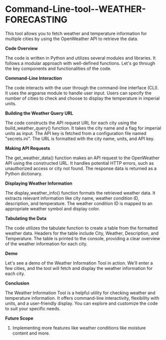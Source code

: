 # Command-Line-tool--WEATHER-FORECASTING

This tool allows you to fetch weather and temperature information for multiple cities by using the OpenWeather API to retrieve the data.

**Code Overview**

The code is written in Python and utilizes several modules and libraries.
It follows a modular approach with well-defined functions.
Let's go through the key components and functionalities of the code.

**Command-Line Interaction**

The code interacts with the user through the command-line interface (CLI).
It uses the argparse module to handle user input.
Users can specify the number of cities to check and choose to display the temperature in imperial units.

**Building the Weather Query URL**

The code constructs the API request URL for each city using the build_weather_query() function.
It takes the city name and a flag for imperial units as input.
The API key is fetched from a configuration file named "secrets.ini".
The URL is formatted with the city name, units, and API key.

**Making API Requests**

The get_weather_data() function makes an API request to the OpenWeather API using the constructed URL.
It handles potential HTTP errors, such as unauthorized access or city not found.
The response data is returned as a Python dictionary.

**Displaying Weather Information**

The display_weather_info() function formats the retrieved weather data.
It extracts relevant information like city name, weather condition ID, description, and temperature.
The weather condition ID is mapped to an appropriate weather symbol and display color.

**Tabulating the Data**

The code utilizes the tabulate function to create a table from the formatted weather data.
Headers for the table include City, Weather, Description, and Temperature.
The table is printed to the console, providing a clear overview of the weather information for each city.

**Demo**

Let's see a demo of the Weather Information Tool in action.
We'll enter a few cities, and the tool will fetch and display the weather information for each city.

**Conclusion**

The Weather Information Tool is a helpful utility for checking weather and temperature information.
It offers command-line interactivity, flexibility with units, and a user-friendly display.
You can explore and customize the code to suit your specific needs.

**Future Scope**
1. Implementing more features like weather conditions like moisture content and more.